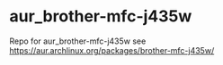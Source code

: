 # aur_brother-mfc-j435w
Repo for aur_brother-mfc-j435w see https://aur.archlinux.org/packages/brother-mfc-j435w/
